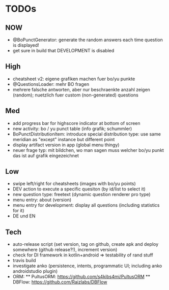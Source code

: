 
# TODOs

## NOW
* @BoPunctGenerator: generate the random answers each time question is displayed!
* get sure in build that DEVELOPMENT is disabled

## High
* cheatsheet v2: eigene grafiken machen fuer bo/yu punkte
* @QuestionsLoader: mehr BO fragen
* mehrere falsche antworten, aber nur beschraenkte anzahl zeigen (random); nuetzlich fuer custom (non-generated) questions

## Med
* add progress bar for highscore indicator at bottom of screen
* new activity: bo / yu punct table (info grafik; schummler)
* BoPunctDistributionItem: introduce special distribution type: use same meridian as "except" instance but different point
* display artifact version in app (global menu thingy)
* neuer frage typ: mit bildchen, wo man sagen muss welcher bo/yu punkt das ist auf grafik eingezeichnet

## Low
* swipe left/right for cheatsheets (images with bo/yu points)
* DEV action to execute a specific quesiton (by id/list to select it)
* new question type: freetext (dynamic question renderer pro type)
* menu entry: about (version)
* menu entry for development: display all questions (including statistics for it)
* DE und EN

## Tech
* auto-release script (set version, tag on github, create apk and deploy somewhere (github release?!), increment version)
* check for DI framework in kotlin+android => testability of rand stuff
* travis build
* investigate anko (persistence, intents, programmatic UI; including anko androidstudio plugin)
* ORM:
** PultusORM: https://github.com/s4kibs4mi/PultusORM
** DBFlow: https://github.com/Raizlabs/DBFlow